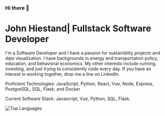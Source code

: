 ### Hi there 👋

# John Hiestand| Fullstack Software Developer


I'm a Software Developer and I have a passion for sustainiblity projects and data visualization. I have backgrounds in energy and transportation policy, education, and behavioral economics. My other interests include running, investing, and just trying to consistently code every day. If you have an interest in working together, drop me a line on LinkedIn.

Proficient Technologies: JavaScript, Python, React, Vue, Node, Express, PostgreSQL, SQL, Flask, and Docker

Current Software Stack: Javascript, Vue, Python, SQL, Flask.

![Top Languages](https://github-readme-stats.vercel.app/api/top-langs/?username=johnegus)

<!--
**johnegus/johnegus** is a ✨ _special_ ✨ repository because its `README.md` (this file) appears on your GitHub profile.

Here are some ideas to get you started:

- 🔭 I’m currently working on ...
- 🌱 I’m currently learning ...
- 👯 I’m looking to collaborate on ...
- 🤔 I’m looking for help with ...
- 💬 Ask me about ...
- 📫 How to reach me: ...
- 😄 Pronouns: ...
- ⚡ Fun fact: ...
-->
